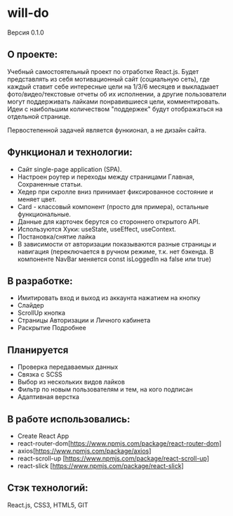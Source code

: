 # will-do
Версия 0.1.0

## О проекте:
Учебный самостоятельный проект по отработке React.js. Будет представлять из себя мотивационный сайт (социальную сеть), где каждый ставит себе интересные цели на 1/3/6 месяцев и выкладыает фото/видео/текстовые отчеты об их исполнении, а другие пользователи могут поддерживать лайками понравившиеся цели, комментировать. Идеи с наибольшим количеством "поддержек" будут отображаться на отдельной странице. 

Первостепенной задачей является функионал, а не дизайн сайта.

## Функционал и технологии:

- Сайт single-page application (SPA).
- Настроен роутер и переходы между страницами Главная, Сохраненные статьи.
- Хедер при скролле вниз принимает фиксированное состояние и меняет цвет.
- Card - классовый компонент (просто для примера), остальные функциональные. 
- Данные для карточек берутся со стороннего открытого API.
- Используются Хуки: useState, useEffect, useContext.
- Постановка/снятие лайка
- В зависимости от авторизации показываются разные страницы и навигация (переключается в ручном режиме, т.к. нет бэкенда. В компоненте NavBar меняется const isLoggedIn на false или true)


## В разработке:
 - Имитировать вход и выход из аккаунта нажатием на кнопку
 - Слайдер
 - ScrollUp кнопка
 - Страницы Авторизации и Личного кабинета
 - Раскрытие Подробнее

## Планируется
- Проверка передаваемых данных
- Связка с SCSS
- Выбор из нескольких видов лайков
- Фильтр по новым пользователям и тем, на кого подписан
- Адаптивная верстка

## В работе использовались:
- Create React App
- react-router-dom[https://www.npmjs.com/package/react-router-dom]
- axios[https://www.npmjs.com/package/axios]
- react-scroll-up [https://www.npmjs.com/package/react-scroll-up]
- react-slick [https://www.npmjs.com/package/react-slick]

## Стэк технологий:
React.js, CSS3, HTML5, GIT
